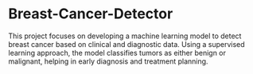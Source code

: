 # Breast-Cancer-Detector
This project focuses on developing a machine learning model to detect breast cancer based on clinical and diagnostic data. Using a supervised learning approach, the model classifies tumors as either benign or malignant, helping in early diagnosis and treatment planning.

